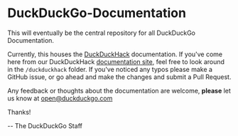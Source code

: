 DuckDuckGo-Documentation
========================

This will eventually be the central repository for all DuckDuckGo Documentation.

Currently, this houses the [DuckDuckHack](http://duckduckhack.com) documentation. If you've come here from our DuckDuckHack [documentation site](https://dukgo.com/duckduckhack/ddh-intro), feel free to look around in the `/duckduckhack` folder. If you've noticed any typos please make a GitHub issue, or go ahead and make the changes and submit a Pull Request.

Any feedback or thoughts about the documentation are welcome, **please** let us know at open@duckduckgo.com

Thanks!

-- The DuckDuckGo Staff
